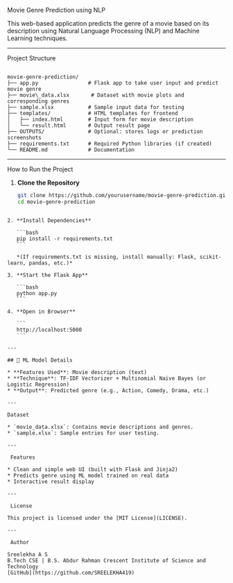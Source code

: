 
  Movie Genre Prediction using NLP

This web-based application predicts the genre of a movie based on its description using Natural Language Processing (NLP) and Machine Learning techniques.

---

 Project Structure

```

movie-genre-prediction/
├── app.py                # Flask app to take user input and predict movie genre
├── movie\_data.xlsx       # Dataset with movie plots and corresponding genres
├── sample.xlsx           # Sample input data for testing
├── templates/            # HTML templates for frontend
│   ├── index.html        # Input form for movie description
│   └── result.html       # Output result page
├── OUTPUTS/              # Optional: stores logs or prediction screenshots
├── requirements.txt      # Required Python libraries (if created)
└── README.md             # Documentation

````

---

 How to Run the Project

1. **Clone the Repository**
   ```bash
   git clone https://github.com/yourusername/movie-genre-prediction.git
   cd movie-genre-prediction
````

2. **Install Dependencies**

   ```bash
   pip install -r requirements.txt
   ```

   *(If requirements.txt is missing, install manually: Flask, scikit-learn, pandas, etc.)*

3. **Start the Flask App**

   ```bash
   python app.py
   ```

4. **Open in Browser**

   ```
   http://localhost:5000
   ```

---

## 🧠 ML Model Details

* **Features Used**: Movie description (text)
* **Technique**: TF-IDF Vectorizer + Multinomial Naive Bayes (or Logistic Regression)
* **Output**: Predicted genre (e.g., Action, Comedy, Drama, etc.)

---

Dataset

* `movie_data.xlsx`: Contains movie descriptions and genres.
* `sample.xlsx`: Sample entries for user testing.

---

 Features

* Clean and simple web UI (built with Flask and Jinja2)
* Predicts genre using ML model trained on real data
* Interactive result display

---

 License

This project is licensed under the [MIT License](LICENSE).

---

 Author

Sreelekha A S
B.Tech CSE | B.S. Abdur Rahman Crescent Institute of Science and Technology
[GitHub](https://github.com/SREELEKHA419)


